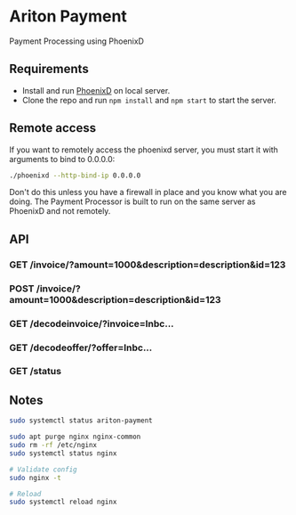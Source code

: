 # Ariton Payment

Payment Processing using PhoenixD

## Requirements

- Install and run [PhoenixD](https://github.com/ACINQ/phoenixd/) on local server.
- Clone the repo and run `npm install` and `npm start` to start the server.

## Remote access

If you want to remotely access the phoenixd server, you must start it with arguments to bind to 0.0.0.0:

```sh
./phoenixd --http-bind-ip 0.0.0.0
```

Don't do this unless you have a firewall in place and you know what you are doing. The Payment Processor
is built to run on the same server as PhoenixD and not remotely.

## API

### GET /invoice/?amount=1000&description=description&id=123

### POST /invoice/?amount=1000&description=description&id=123

### GET /decodeinvoice/?invoice=lnbc...

### GET /decodeoffer/?offer=lnbc...

### GET /status

## Notes

```sh
sudo systemctl status ariton-payment
```

```sh
sudo apt purge nginx nginx-common
sudo rm -rf /etc/nginx
sudo systemctl status nginx

# Validate config
sudo nginx -t

# Reload
sudo systemctl reload nginx
```